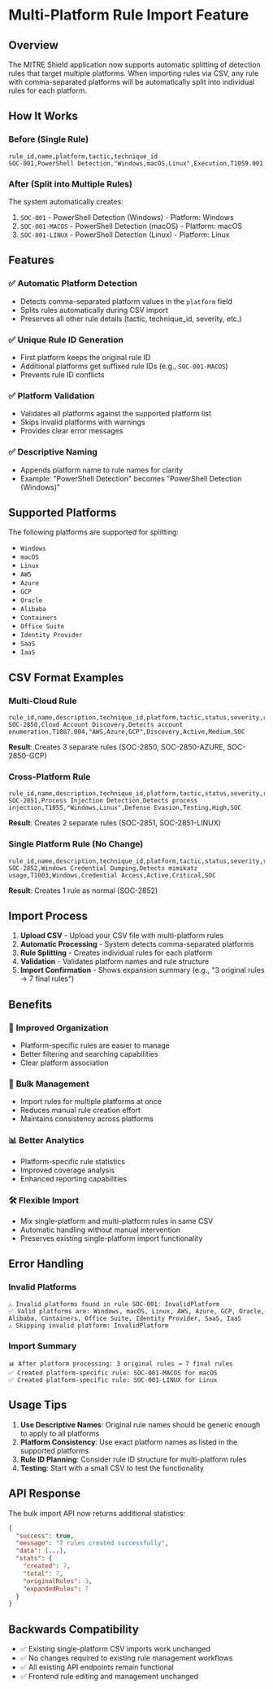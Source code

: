 # Multi-Platform Rule Import Feature

## Overview

The MITRE Shield application now supports automatic splitting of detection rules that target multiple platforms. When importing rules via CSV, any rule with comma-separated platforms will be automatically split into individual rules for each platform.

## How It Works

### Before (Single Rule)
```csv
rule_id,name,platform,tactic,technique_id
SOC-001,PowerShell Detection,"Windows,macOS,Linux",Execution,T1059.001
```

### After (Split into Multiple Rules)
The system automatically creates:
1. `SOC-001` - PowerShell Detection (Windows) - Platform: Windows
2. `SOC-001-MACOS` - PowerShell Detection (macOS) - Platform: macOS  
3. `SOC-001-LINUX` - PowerShell Detection (Linux) - Platform: Linux

## Features

### ✅ **Automatic Platform Detection**
- Detects comma-separated platform values in the `platform` field
- Splits rules automatically during CSV import
- Preserves all other rule details (tactic, technique_id, severity, etc.)

### ✅ **Unique Rule ID Generation**
- First platform keeps the original rule ID
- Additional platforms get suffixed rule IDs (e.g., `SOC-001-MACOS`)
- Prevents rule ID conflicts

### ✅ **Platform Validation**
- Validates all platforms against the supported platform list
- Skips invalid platforms with warnings
- Provides clear error messages

### ✅ **Descriptive Naming**
- Appends platform name to rule names for clarity
- Example: "PowerShell Detection" becomes "PowerShell Detection (Windows)"

## Supported Platforms

The following platforms are supported for splitting:
- `Windows`
- `macOS` 
- `Linux`
- `AWS`
- `Azure`
- `GCP`
- `Oracle`
- `Alibaba`
- `Containers`
- `Office Suite`
- `Identity Provider`
- `SaaS`
- `IaaS`

## CSV Format Examples

### Multi-Cloud Rule
```csv
rule_id,name,description,technique_id,platform,tactic,status,severity,rule_type
SOC-2850,Cloud Account Discovery,Detects account enumeration,T1087.004,"AWS,Azure,GCP",Discovery,Active,Medium,SOC
```

**Result**: Creates 3 separate rules (SOC-2850, SOC-2850-AZURE, SOC-2850-GCP)

### Cross-Platform Rule
```csv
rule_id,name,description,technique_id,platform,tactic,status,severity,rule_type
SOC-2851,Process Injection Detection,Detects process injection,T1055,"Windows,Linux",Defense Evasion,Testing,High,SOC
```

**Result**: Creates 2 separate rules (SOC-2851, SOC-2851-LINUX)

### Single Platform Rule (No Change)
```csv
rule_id,name,description,technique_id,platform,tactic,status,severity,rule_type
SOC-2852,Windows Credential Dumping,Detects mimikatz usage,T1003,Windows,Credential Access,Active,Critical,SOC
```

**Result**: Creates 1 rule as normal (SOC-2852)

## Import Process

1. **Upload CSV** - Upload your CSV file with multi-platform rules
2. **Automatic Processing** - System detects comma-separated platforms
3. **Rule Splitting** - Creates individual rules for each platform
4. **Validation** - Validates platform names and rule structure
5. **Import Confirmation** - Shows expansion summary (e.g., "3 original rules → 7 final rules")

## Benefits

### 🎯 **Improved Organization**
- Platform-specific rules are easier to manage
- Better filtering and searching capabilities
- Clear platform association

### 🔄 **Bulk Management**
- Import rules for multiple platforms at once
- Reduces manual rule creation effort
- Maintains consistency across platforms

### 📊 **Better Analytics**
- Platform-specific rule statistics
- Improved coverage analysis
- Enhanced reporting capabilities

### 🛠️ **Flexible Import**
- Mix single-platform and multi-platform rules in same CSV
- Automatic handling without manual intervention
- Preserves existing single-platform import functionality

## Error Handling

### Invalid Platforms
```
⚠️ Invalid platforms found in rule SOC-001: InvalidPlatform
✅ Valid platforms are: Windows, macOS, Linux, AWS, Azure, GCP, Oracle, Alibaba, Containers, Office Suite, Identity Provider, SaaS, IaaS
⚠️ Skipping invalid platform: InvalidPlatform
```

### Import Summary
```
📊 After platform processing: 3 original rules → 7 final rules
✅ Created platform-specific rule: SOC-001-MACOS for macOS
✅ Created platform-specific rule: SOC-001-LINUX for Linux
```

## Usage Tips

1. **Use Descriptive Names**: Original rule names should be generic enough to apply to all platforms
2. **Platform Consistency**: Use exact platform names as listed in the supported platforms
3. **Rule ID Planning**: Consider rule ID structure for multi-platform rules
4. **Testing**: Start with a small CSV to test the functionality

## API Response

The bulk import API now returns additional statistics:

```json
{
  "success": true,
  "message": "7 rules created successfully", 
  "data": [...],
  "stats": {
    "created": 7,
    "total": 7,
    "originalRules": 3,
    "expandedRules": 7
  }
}
```

## Backwards Compatibility

- ✅ Existing single-platform CSV imports work unchanged
- ✅ No changes required to existing rule management workflows  
- ✅ All existing API endpoints remain functional
- ✅ Frontend rule editing and management unchanged 